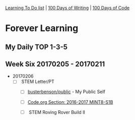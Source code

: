 [Learning To Do list](./learning-to-do-list.md) | [100 Days of Writing](https://github.com/janzeteachesit/100-days-of-writing/blob/master/docs/readme.md) | [100 Days of Code](https://github.com/janzeteachesit/100-days-of-code/blob/master/log.md)

# Forever Learning

## My Daily TOP 1-3-5

<!--
## Week One 20170101 - 20170107
links to 
* []()
 - [ ] []()
-->

## Week Six 20170205 - 20170211
* 20170206
  - [ ] []() STEM Letter/PT
    - [ ] [busterbenson/public](https://github.com/busterbenson/public) - My Public Self
    - [ ] [Code.org Section: 2016-2017 MINT8-S1B](https://code.org/teacher-dashboard#/sections/896752/manage)
    - [ ] []() STEM Roving Rover Build II

